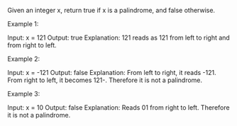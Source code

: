 Given an integer x, return true if x is a
palindrome, and false otherwise.

Example 1:

Input: x = 121
Output: true
Explanation: 121 reads as 121 from left to right and from right to left.

Example 2:

Input: x = -121
Output: false
Explanation: From left to right, it reads -121. From right to left, it becomes 121-. Therefore it is not a palindrome.

Example 3:

Input: x = 10
Output: false
Explanation: Reads 01 from right to left. Therefore it is not a palindrome.
